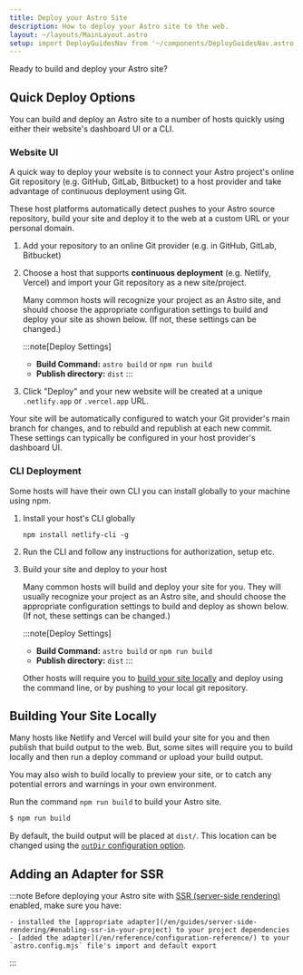 ```yaml
---
title: Deploy your Astro Site
description: How to deploy your Astro site to the web.
layout: ~/layouts/MainLayout.astro
setup: import DeployGuidesNav from '~/components/DeployGuidesNav.astro';
---
```

Ready to build and deploy your Astro site?

<DeployGuidesNav />

## Quick Deploy Options

You can build and deploy an Astro site to a number of hosts quickly using either their website's dashboard UI or a CLI.

### Website UI

A quick way to deploy your website is to connect your Astro project's online Git repository (e.g. GitHub, GitLab, Bitbucket) to a host provider and take advantage of continuous deployment using Git. 

These host platforms automatically detect pushes to your Astro source repository, build your site and deploy it to the web at a custom URL or your personal domain.

1. Add your repository to an online Git provider (e.g. in GitHub, GitLab, Bitbucket)

1. Choose a host that supports **continuous deployment** (e.g. Netlify, Vercel) and import your Git repository as a new site/project.

    Many common hosts will recognize your project as an Astro site, and should choose the appropriate configuration settings to build and deploy your site as shown below. (If not, these settings can be changed.)

    :::note[Deploy Settings]
    - **Build Command:** `astro build` or `npm run build`
    - **Publish directory:** `dist`
    :::

1. Click "Deploy" and your new website will be created at a unique `.netlify.app` or `.vercel.app` URL.


Your site will be automatically configured to watch your Git provider's main branch for changes, and to rebuild and republish at each new commit. These settings can typically be configured in your host provider's dashboard UI.

### CLI Deployment

Some hosts will have their own CLI you can install globally to your machine using npm.

1. Install your host's CLI globally

    `npm install netlify-cli -g`
1. Run the CLI and follow any instructions for authorization, setup etc.

1. Build your site and deploy to your host

    Many common hosts will build and deploy your site for you. They will usually recognize your project as an Astro site, and should choose the appropriate configuration settings to build and deploy as shown below. (If not, these settings can be changed.)

    :::note[Deploy Settings]
    - **Build Command:** `astro build` or `npm run build`
    - **Publish directory:** `dist`
    :::


    Other hosts will require you to [build your site locally](#building-your-site-locally) and deploy using the command line, or by pushing to your local git repository.

## Building Your Site Locally

Many hosts like Netlify and Vercel will build your site for you and then publish that build output to the web. But, some sites will require you to build locally and then run a deploy command or upload your build output. 

You may also wish to build locally to preview your site, or to catch any potential errors and warnings in your own environment.

Run the command `npm run build` to build your Astro site.

```bash
$ npm run build
```

By default, the build output will be placed at `dist/`. This location can be changed using the [`outDir` configuration option](/en/reference/configuration-reference/#outdir). 

## Adding an Adapter for SSR

:::note
Before deploying your Astro site with [SSR (server-side rendering)](/en/guides/server-side-rendering/) enabled, make sure you have:

    - installed the [appropriate adapter](/en/guides/server-side-rendering/#enabling-ssr-in-your-project) to your project dependencies
    - [added the adapter](/en/reference/configuration-reference/) to your `astro.config.mjs` file's import and default export
:::

